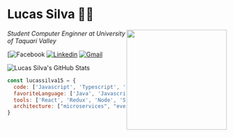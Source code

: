# Lucas Silva 👨‍💻

<img align='right' src="http://clubedosgeeks.com.br/wp-content/uploads/2016/01/importa.gif" width="230">
<p><em>Student Computer Enginner at University of Taquari Valley</br></em></p>

[![Facebook](https://img.shields.io/badge/-Facebook-222222?style=flat-square&logo=Facebook&logoColor=white&link=https://www.facebook.com/profile.php?id=100003843147027)
[![Linkedin](https://img.shields.io/badge/-LinkedIn-222222?style=flat-square&logo=Linkedin&logoColor=white&link=https://www.linkedin.com/in/lucas-michel-silva-0759b8177/)](https://www.linkedin.com/in/lucas-michel-silva-0759b8177/)
[![Gmail](https://img.shields.io/badge/-Gmail-222222?style=flat-square&logo=Gmail&logoColor=white&link=mailto:lucas.silva15@universo.univates.br)](mailto:lucas.silva15@universo.univates.br)

<img align="center" src="https://github-readme-stats.vercel.app/api?username=lucassilva15&show_icons=true&hide_border=true" alt="Lucas Silva's GitHub Stats">


```javascript
const lucassilva15 = {
  code: ['Javascript', 'Typescript', 'HTML', 'CSS', 'Java'],
  favoriteLanguage: ['Java', 'Javascript'],
  tools: ['React', 'Redux', 'Node', 'Styled-Components', 'Docker'],
  architecture: ["microservices", "event-driven", "design system pattern"]
}
```
